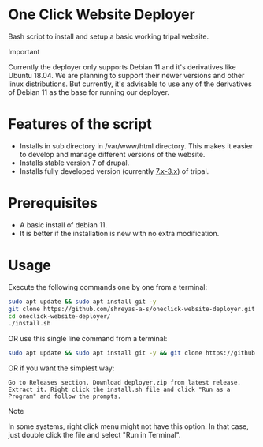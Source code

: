 # One Click Website Deployer
Bash script to install and setup a basic working tripal website.

> [!IMPORTANT]
> Currently the deployer only supports Debian 11 and it's derivatives like Ubuntu 18.04. We are planning to support their newer versions and other linux distributions. But currently, it's advisable to use any of the derivatives of Debian 11 as the base for running our deployer.

# Features of the script
- Installs in sub directory in /var/www/html directory. This makes it easier to develop and manage different versions of the website.
- Installs stable version 7 of drupal.
- Installs fully developed version (currently [7.x-3.x](https://github.com/tripal/tripal/tree/7.x-3.x)) of tripal.

# Prerequisites
- A basic install of debian 11.
- It is better if the installation is new with no extra modification.

# Usage
Execute the following commands one by one from a terminal:
```bash
sudo apt update && sudo apt install git -y
git clone https://github.com/shreyas-a-s/oneclick-website-deployer.git
cd oneclick-website-deployer/
./install.sh
```
OR use this single line command from a terminal:
```bash
sudo apt update && sudo apt install git -y && git clone https://github.com/shreyas-a-s/oneclick-website-deployer.git && cd oneclick-website-deployer/ && ./install.sh
```
OR if you want the simplest way:
```
Go to Releases section. Download deployer.zip from latest release. Extract it. Right click the install.sh file and click "Run as a Program" and follow the prompts.
```
> [!NOTE]
> In some systems, right click menu might not have this option. In that case, just double click the file and select "Run in Terminal".

